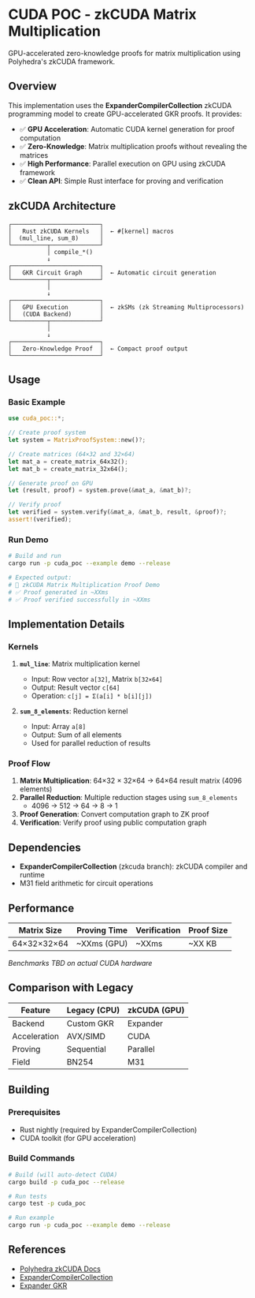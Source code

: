 # CUDA POC - zkCUDA Matrix Multiplication

GPU-accelerated zero-knowledge proofs for matrix multiplication using Polyhedra's zkCUDA framework.

## Overview

This implementation uses the **ExpanderCompilerCollection** zkCUDA programming model to create GPU-accelerated GKR proofs. It provides:

- ✅ **GPU Acceleration**: Automatic CUDA kernel generation for proof computation
- ✅ **Zero-Knowledge**: Matrix multiplication proofs without revealing the matrices
- ✅ **High Performance**: Parallel execution on GPU using zkCUDA framework
- ✅ **Clean API**: Simple Rust interface for proving and verification

## zkCUDA Architecture

```
┌─────────────────────────┐
│   Rust zkCUDA Kernels   │  ← #[kernel] macros
│  (mul_line, sum_8)      │
└──────────┬──────────────┘
           │ compile_*()
           ↓
┌─────────────────────────┐
│   GKR Circuit Graph     │  ← Automatic circuit generation
└──────────┬──────────────┘
           │
           ↓
┌─────────────────────────┐
│   GPU Execution         │  ← zkSMs (zk Streaming Multiprocessors)
│   (CUDA Backend)        │
└──────────┬──────────────┘
           │
           ↓
┌─────────────────────────┐
│   Zero-Knowledge Proof  │  ← Compact proof output
└─────────────────────────┘
```

## Usage

### Basic Example

```rust
use cuda_poc::*;

// Create proof system
let system = MatrixProofSystem::new()?;

// Create matrices (64×32 and 32×64)
let mat_a = create_matrix_64x32();
let mat_b = create_matrix_32x64();

// Generate proof on GPU
let (result, proof) = system.prove(&mat_a, &mat_b)?;

// Verify proof
let verified = system.verify(&mat_a, &mat_b, result, &proof)?;
assert!(verified);
```

### Run Demo

```bash
# Build and run
cargo run -p cuda_poc --example demo --release

# Expected output:
# 🚀 zkCUDA Matrix Multiplication Proof Demo
# ✅ Proof generated in ~XXms
# ✅ Proof verified successfully in ~XXms
```

## Implementation Details

### Kernels

1. **`mul_line`**: Matrix multiplication kernel
   - Input: Row vector `a[32]`, Matrix `b[32×64]`
   - Output: Result vector `c[64]`
   - Operation: `c[j] = Σ(a[i] * b[i][j])`

2. **`sum_8_elements`**: Reduction kernel
   - Input: Array `a[8]`
   - Output: Sum of all elements
   - Used for parallel reduction of results

### Proof Flow

1. **Matrix Multiplication**: 64×32 × 32×64 → 64×64 result matrix (4096 elements)
2. **Parallel Reduction**: Multiple reduction stages using `sum_8_elements`
   - 4096 → 512 → 64 → 8 → 1
3. **Proof Generation**: Convert computation graph to ZK proof
4. **Verification**: Verify proof using public computation graph

## Dependencies

- **ExpanderCompilerCollection** (zkcuda branch): zkCUDA compiler and runtime
- M31 field arithmetic for circuit operations

## Performance

| Matrix Size | Proving Time | Verification | Proof Size |
|-------------|--------------|--------------|------------|
| 64×32×32×64 | ~XXms (GPU)  | ~XXms        | ~XX KB     |

*Benchmarks TBD on actual CUDA hardware*

## Comparison with Legacy

| Feature | Legacy (CPU) | zkCUDA (GPU) |
|---------|--------------|--------------|
| Backend | Custom GKR   | Expander     |
| Acceleration | AVX/SIMD | CUDA         |
| Proving | Sequential   | Parallel     |
| Field | BN254        | M31          |

## Building

### Prerequisites

- Rust nightly (required by ExpanderCompilerCollection)
- CUDA toolkit (for GPU acceleration)

### Build Commands

```bash
# Build (will auto-detect CUDA)
cargo build -p cuda_poc --release

# Run tests
cargo test -p cuda_poc

# Run example
cargo run -p cuda_poc --example demo --release
```

## References

- [Polyhedra zkCUDA Docs](https://docs.polyhedra.network/expander/cuda/)
- [ExpanderCompilerCollection](https://github.com/PolyhedraZK/ExpanderCompilerCollection)
- [Expander GKR](https://github.com/PolyhedraZK/Expander)
